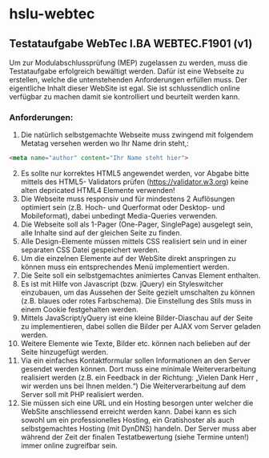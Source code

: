 # hslu-webtec
## Testataufgabe WebTec I.BA WEBTEC.F1901 (v1)
Um zur Modulabschlussprüfung (MEP) zugelassen zu werden, muss die Testataufgabe erfolgreich bewältigt werden. Dafür ist eine Webseite zu erstellen, welche die untenstehenden Anforderungen erfüllen muss. Der eigentliche Inhalt dieser WebSite ist egal. Sie ist schlussendlich online verfügbar zu machen damit sie kontrolliert und beurteilt werden kann.
### Anforderungen:
1. Die natürlich selbstgemachte Webseite muss zwingend mit folgendem Metatag versehen werden wo Ihr Name drin steht,:
```html
<meta name="author" content="Ihr Name steht hier">
```
2. Es sollte nur korrektes HTML5 angewendet werden, vor Abgabe bitte mittels des HTML5- Validators prüfen (https://validator.w3.org) keine alten depricated HTML4 Elemente verwenden!
3. Die Webseite muss responsiv und für mindestens 2 Auflösungen optimiert sein (z.B. Hoch- und Querformat oder Desktop- und Mobileformat), dabei unbedingt Media-Queries verwenden.
4. Die Webseite soll als 1-Pager (One-Pager, SinglePage) ausgelegt sein, alle Inhalte sind auf der gleichen Seite zu finden.
5. Alle Design-Elemente müssen mittels CSS realisiert sein und in einer separaten CSS Datei gespeichert werden.
6. Um die einzelnen Elemente auf der WebSite direkt anspringen zu können muss ein entsprechendes Menü implementiert werden.
7. Die Seite soll ein selbstgemachtes animiertes Canvas Element enthalten.
8. Es ist mit Hilfe von Javascript (bzw. jQuery) ein Styleswitcher einzubauen, um das Aussehen der
Seite gezielt umschalten zu können (z.B. blaues oder rotes Farbschema). Die Einstellung des Stils
muss in einem Cookie festgehalten werden.
9. Mittels JavaScript/yQuery ist eine kleine Bilder-Diaschau auf der Seite zu implementieren, dabei
sollen die Bilder per AJAX vom Server geladen werden.
10. Weitere Elemente wie Texte, Bilder etc. können nach belieben auf der Seite hinzugefügt werden.
11. Via ein einfaches Kontaktformular sollen Informationen an den Server gesendet werden können.
Dort muss eine minimale Weiterverarbeitung realisiert werden (z.B. ein Feedback in der Richtung: „Vielen Dank Herr <Name aus Formular>, wir werden uns bei Ihnen melden.“) Die Weiterverarbeitung auf dem Server soll mit PHP realisiert werden.
12. Sie müssen sich eine URL und ein Hosting besorgen unter welcher die WebSite anschliessend erreicht werden kann. Dabei kann es sich sowohl um ein professionelles Hosting, ein Gratishoster als auch selbstgemachtes Hosting (mit DynDNS) handeln. Der Server muss aber während der Zeit der finalen Testatbewertung (siehe Termine unten!) immer online zugreifbar sein.
